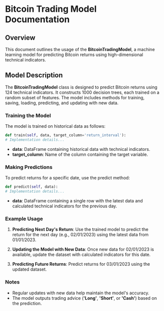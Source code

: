 # Bitcoin Trading Model Documentation

## Overview

This document outlines the usage of the **BitcoinTradingModel**, a machine learning model for predicting Bitcoin returns
using high-dimensional technical indicators.

## Model Description

The **BitcoinTradingModel** class is designed to predict Bitcoin returns using 124 technical indicators. It constructs 1000
decision trees, each trained on a random subset of features. The model includes methods for training, saving, loading,
predicting, and updating with new data.

### Training the Model

The model is trained on historical data as follows:

```python
def train(self, data, target_column='return_interval'):
# Implementation details...
```

- **data**: DataFrame containing historical data with technical indicators.
- **target_column**: Name of the column containing the target variable.

### Making Predictions

To predict returns for a specific date, use the predict method:

```python
def predict(self, data):
# Implementation details...
```

- **data**: DataFrame containing a single row with the latest data and calculated technical indicators for the previous day.

### Example Usage

1. **Predicting Next Day's Return**:
   Use the trained model to predict the return for the next day (e.g., 02/01/2023) using the latest data from
   01/01/2023.

2. **Updating the Model with New Data**:
   Once new data for 02/01/2023 is available, update the dataset with calculated indicators for this date.

3. **Predicting Future Returns**:
   Predict returns for 03/01/2023 using the updated dataset.

### Notes

- Regular updates with new data help maintain the model's accuracy.
- The model outputs trading advice (**'Long'**, **'Short'**, or **'Cash'**) based on the prediction.